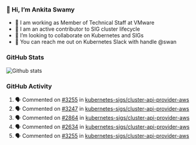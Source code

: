 ### 👋 Hi, I’m Ankita Swamy 

- 💼 I am working as Member of Technical Staff at VMware
- 👀 I am an active contributor to SIG cluster lifecycle 
- 💞️ I’m looking to collaborate on Kubernetes and SIGs
- 💬 You can reach me out on Kubernetes Slack with handle @swan

### GitHub Stats
![Github stats](https://github-readme-stats.vercel.app/api?username=Ankitasw&count_private=true&show_icons=true&theme=tokyonight)

### GitHub Activity 
<!--START_SECTION:activity-->
1. 🗣 Commented on [#3255](https://github.com/kubernetes-sigs/cluster-api-provider-aws/issues/3255) in [kubernetes-sigs/cluster-api-provider-aws](https://github.com/kubernetes-sigs/cluster-api-provider-aws)
2. 🗣 Commented on [#3247](https://github.com/kubernetes-sigs/cluster-api-provider-aws/issues/3247) in [kubernetes-sigs/cluster-api-provider-aws](https://github.com/kubernetes-sigs/cluster-api-provider-aws)
3. 🗣 Commented on [#2864](https://github.com/kubernetes-sigs/cluster-api-provider-aws/issues/2864) in [kubernetes-sigs/cluster-api-provider-aws](https://github.com/kubernetes-sigs/cluster-api-provider-aws)
4. 🗣 Commented on [#2634](https://github.com/kubernetes-sigs/cluster-api-provider-aws/issues/2634) in [kubernetes-sigs/cluster-api-provider-aws](https://github.com/kubernetes-sigs/cluster-api-provider-aws)
5. 🗣 Commented on [#3255](https://github.com/kubernetes-sigs/cluster-api-provider-aws/issues/3255) in [kubernetes-sigs/cluster-api-provider-aws](https://github.com/kubernetes-sigs/cluster-api-provider-aws)
<!--END_SECTION:activity-->
